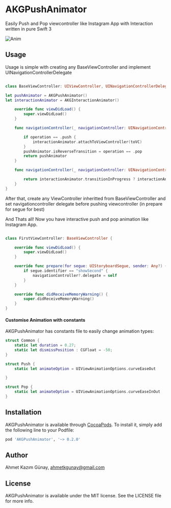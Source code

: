 # AKGPushAnimator
Easily Push and Pop viewcontroller like Instagram App with Interaction written in pure Swift 3

![Anim](https://github.com/ahmetkgunay/AKGPushAnimator/blob/master/AKGPushAnimator.gif)


## Usage

Usage is simple with creating any BaseViewController and implement UINavigationControllerDelegate 

```swift

class BaseViewController: UIViewController, UINavigationControllerDelegate {

let pushAnimator = AKGPushAnimator()
let interactionAnimator = AKGInteractionAnimator()

    override func viewDidLoad() {
        super.viewDidLoad()
    }

    func navigationController(_ navigationController: UINavigationController, animationControllerFor operation: UINavigationControllerOperation, from fromVC: UIViewController, to toVC: UIViewController) -> UIViewControllerAnimatedTransitioning? {

        if operation == .push {
            interactionAnimator.attachToViewController(toVC)
        }
        pushAnimator.isReverseTransition = operation == .pop
        return pushAnimator
    }

    func navigationController(_ navigationController: UINavigationController, interactionControllerFor animationController: UIViewControllerAnimatedTransitioning) -> UIViewControllerInteractiveTransitioning? {

        return interactionAnimator.transitionInProgress ? interactionAnimator : nil
    }
}
```

After that, create any ViewController inheritted from BaseViewController and set navigationcontroller delegate before pushing viewcontroller (in prepare for segue for best)

And Thats all! Now you have interactive push and pop animation like Instagram App.

```swift

class FirstViewController: BaseViewController {

    override func viewDidLoad() {
        super.viewDidLoad()
    }

    override func prepare(for segue: UIStoryboardSegue, sender: Any?) {
        if segue.identifier == "showSecond" {
            navigationController?.delegate = self
        }
    }

    override func didReceiveMemoryWarning() {
        super.didReceiveMemoryWarning()
    }
}
```
#### Customise Animation with constants

AKGPushAnimator has constants file to easily change animation types:

```swift
struct Common {
    static let duration = 0.27;
    static let dismissPosition : CGFloat = -50;
}

struct Push {
    static let animateOption = UIViewAnimationOptions.curveEaseOut

}

struct Pop {
    static let animateOption = UIViewAnimationOptions.curveEaseInOut
}

```
## Installation

AKGPushAnimator is available through [CocoaPods](http://cocoapods.org). To install
it, simply add the following line to your Podfile:

```ruby
pod 'AKGPushAnimator', '~> 0.2.0'
```

## Author

Ahmet Kazım Günay, ahmetkgunay@gmail.com

## License

AKGPushAnimator is available under the MIT license. See the LICENSE file for more info.

